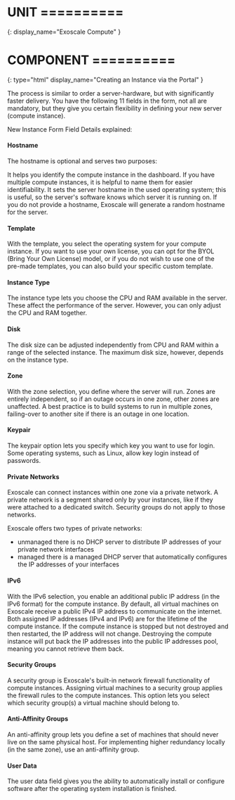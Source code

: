 # UNIT ==========
{:
  display_name="Exoscale Compute"
}

# COMPONENT ==========
{:
  type="html"
  display_name="Creating an Instance via the Portal"
}

The process is similar to order a server-hardware, but with significantly faster delivery. You have the following 11 fields in the form, not all are mandatory, but they give you certain flexibility in defining your new server (compute instance).

New Instance Form Field Details explained:

#### Hostname
The hostname is optional and serves two purposes:

It helps you identify the compute instance in the dashboard.
If you have multiple compute instances, it is helpful to name them for easier identifiability.
It sets the server hostname in the used operating system; this is useful,
so the server's software knows which server it is running on.
If you do not provide a hostname, Exoscale will generate a random hostname for the server.

#### Template
With the template, you select the operating system for your compute instance. If you want to use your own license, you can opt for the BYOL (Bring Your Own License) model, or if you do not wish to use one of the pre-made templates, you can also build your specific custom template.

#### Instance Type
The instance type lets you choose the CPU and RAM available in the server. These affect the performance of the server. However, you can only adjust the CPU and RAM together.

#### Disk
The disk size can be adjusted independently from CPU and RAM within a range of the selected instance. The maximum disk size, however, depends on the instance type.

#### Zone
With the zone selection, you define where the server will run. Zones are entirely independent, so if an outage occurs in one zone, other zones are unaffected. A best practice is to build systems to run in multiple zones, failing-over to another site if there is an outage in one location.

#### Keypair
The keypair option lets you specify which key you want to use for login. Some operating systems, such as Linux, allow key login instead of passwords.

#### Private Networks
Exoscale can connect instances within one zone via a private network. A private network is a segment shared only by your instances, like if they were attached to a dedicated switch. Security groups do not apply to those networks.

Exoscale offers two types of private networks:

* unmanaged
there is no DHCP server to distribute IP addresses of your private network interfaces
* managed
there is a managed DHCP server that automatically configures the IP addresses of your interfaces

#### IPv6
With the IPv6 selection, you enable an additional public IP address (in the IPv6 format) for the compute instance. By default, all virtual machines on Exoscale receive a public IPv4 IP address to communicate on the internet. Both assigned IP addresses (IPv4 and IPv6) are for the lifetime of the compute instance. If the compute instance is stopped but not destroyed and then restarted, the IP address will not change. Destroying the compute instance will put back the IP addresses into the public IP addresses pool, meaning you cannot retrieve them back.

#### Security Groups
A security group is Exoscale's built-in network firewall functionality of compute instances. Assigning virtual machines to a security group applies the firewall rules to the compute instances. This option lets you select which security group(s) a virtual machine should belong to.

#### Anti-Affinity Groups
An anti-affinity group lets you define a set of machines that should never live on the same physical host. For implementing higher redundancy locally (in the same zone), use an anti-affinity group.

#### User Data
The user data field gives you the ability to automatically install or configure software after the operating system installation is finished.



